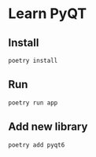 # Learn PyQT

## Install

```shell
poetry install
```

## Run

```shell
poetry run app
```

## Add new library

```shell
poetry add pyqt6
```
